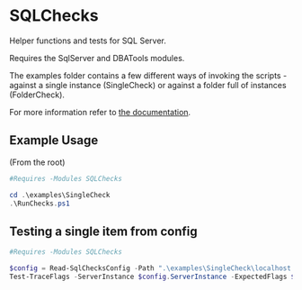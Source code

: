 # SQLChecks
Helper functions and tests for SQL Server.

Requires the SqlServer and DBATools modules.

The examples folder contains a few different ways of invoking the scripts - against a single instance (SingleCheck) or against a folder full of instances (FolderCheck).

For more information refer to [the documentation](./docs/Readme.md).

## Example Usage
(From the root)

```powershell
#Requires -Modules SQLChecks

cd .\examples\SingleCheck
.\RunChecks.ps1
```

## Testing a single item from config
```powershell
#Requires -Modules SQLChecks

$config = Read-SqlChecksConfig -Path ".\examples\SingleCheck\localhost.config.json"
Test-TraceFlags -ServerInstance $config.ServerInstance -ExpectedFlags $config.TraceFlags
```
